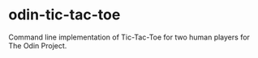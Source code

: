 # odin-tic-tac-toe

Command line implementation of Tic-Tac-Toe for two human players
for The Odin Project.